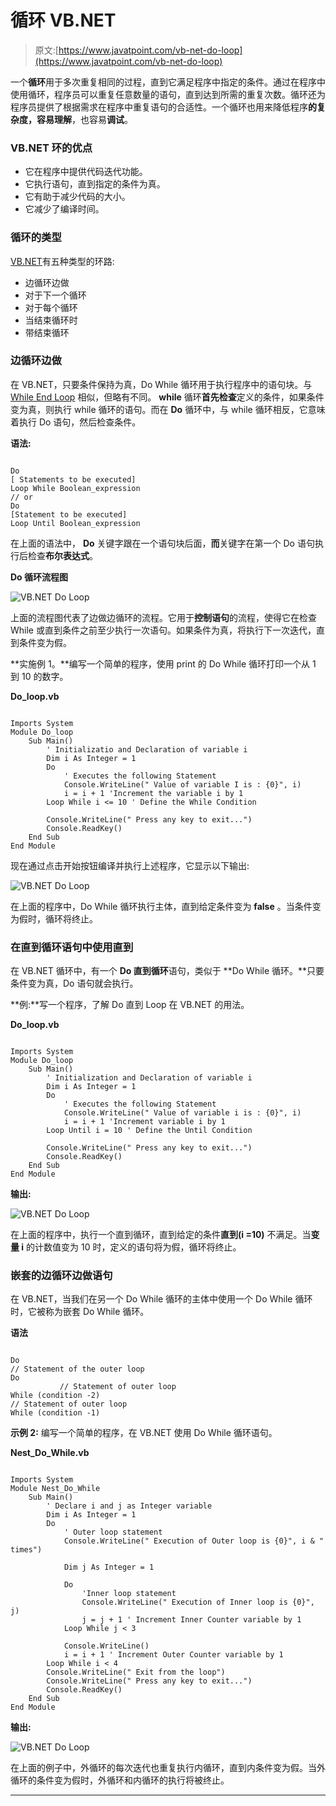# 循环 VB.NET

> 原文:[https://www.javatpoint.com/vb-net-do-loop](https://www.javatpoint.com/vb-net-do-loop)

一个**循环**用于多次重复相同的过程，直到它满足程序中指定的条件。通过在程序中使用循环，程序员可以重复任意数量的语句，直到达到所需的重复次数。循环还为程序员提供了根据需求在程序中重复语句的合适性。一个循环也用来降低程序**的复杂度，容易理解**，也容易**调试**。

### VB.NET 环的优点

*   它在程序中提供代码迭代功能。
*   它执行语句，直到指定的条件为真。
*   它有助于减少代码的大小。
*   它减少了编译时间。

### 循环的类型

[VB.NET](https://www.javatpoint.com/vb-net)有五种类型的环路:

*   边循环边做
*   对于下一个循环
*   对于每个循环
*   当结束循环时
*   带结束循环

### 边循环边做

在 VB.NET，只要条件保持为真，Do While 循环用于执行程序中的语句块。与 [While End Loop](vb-net-while-end-loop) 相似，但略有不同。 **while** 循环**首先检查**定义的条件，如果条件变为真，则执行 while 循环的语句。而在 **Do** 循环中，与 while 循环相反，它意味着执行 Do 语句，然后检查条件。

**语法:**

```

Do
[ Statements to be executed]
Loop While Boolean_expression
// or
Do 
[Statement to be executed]
Loop Until Boolean_expression

```

在上面的语法中， **Do** 关键字跟在一个语句块后面，**而**关键字在第一个 Do 语句执行后检查**布尔表达式**。

**Do 循环流程图**

![VB.NET Do Loop](../Images/06c13049e9e342fd074dcd08ffa72e31.png)

上面的流程图代表了边做边循环的流程。它用于**控制语句**的流程，使得它在检查 While 或直到条件之前至少执行一次语句。如果条件为真，将执行下一次迭代，直到条件变为假。

**实施例 1。**编写一个简单的程序，使用 print 的 Do While 循环打印一个从 1 到 10 的数字。

**Do_loop.vb**

```

Imports System
Module Do_loop
    Sub Main()
        ' Initializatio and Declaration of variable i
        Dim i As Integer = 1
        Do
            ' Executes the following Statement
            Console.WriteLine(" Value of variable I is : {0}", i)
            i = i + 1 'Increment the variable i by 1
        Loop While i <= 10 ' Define the While Condition

        Console.WriteLine(" Press any key to exit...")
        Console.ReadKey()
    End Sub
End Module

```

现在通过点击开始按钮编译并执行上述程序，它显示以下输出:

![VB.NET Do Loop](../Images/ce80946a59a0cd46b06c99f222a9a363.png)

在上面的程序中，Do While 循环执行主体，直到给定条件变为 **false** 。当条件变为假时，循环将终止。

### 在直到循环语句中使用直到

在 VB.NET 循环中，有一个 **Do 直到循环**语句，类似于 **Do While 循环。**只要条件变为真，Do 语句就会执行。

**例:**写一个程序，了解 Do 直到 Loop 在 VB.NET 的用法。

**Do_loop.vb**

```

Imports System
Module Do_loop
    Sub Main()
        ' Initialization and Declaration of variable i
        Dim i As Integer = 1
        Do
            ' Executes the following Statement
            Console.WriteLine(" Value of variable i is : {0}", i)
            i = i + 1 'Increment variable i by 1
        Loop Until i = 10 ' Define the Until Condition

        Console.WriteLine(" Press any key to exit...")
        Console.ReadKey()
    End Sub
End Module

```

**输出:**

![VB.NET Do Loop](../Images/ea1bee7e6db9fca0fc0e3cd4ba5976d6.png)

在上面的程序中，执行一个直到循环，直到给定的条件**直到(i =10)** 不满足。当**变量 i** 的计数值变为 10 时，定义的语句将为假，循环将终止。

### 嵌套的边循环边做语句

在 VB.NET，当我们在另一个 Do While 循环的主体中使用一个 Do While 循环时，它被称为嵌套 Do While 循环。

**语法**

```

Do
// Statement of the outer loop
Do
           // Statement of outer loop
While (condition -2)
// Statement of outer loop
While (condition -1)

```

**示例 2:** 编写一个简单的程序，在 VB.NET 使用 Do While 循环语句。

**Nest_Do_While.vb**

```

Imports System
Module Nest_Do_While
    Sub Main()
        ' Declare i and j as Integer variable
        Dim i As Integer = 1
        Do
            ' Outer loop statement
            Console.WriteLine(" Execution of Outer loop is {0}", i & " times")

            Dim j As Integer = 1

            Do
                'Inner loop statement
                Console.WriteLine(" Execution of Inner loop is {0}", j)
                j = j + 1 ' Increment Inner Counter variable by 1
            Loop While j < 3

            Console.WriteLine()
            i = i + 1 ' Increment Outer Counter variable by 1
        Loop While i < 4
        Console.WriteLine(" Exit from the loop")
        Console.WriteLine(" Press any key to exit...")
        Console.ReadKey()
    End Sub
End Module

```

**输出:**

![VB.NET Do Loop](../Images/799d2a8f303e8138b2f3cf62b26f8d31.png)

在上面的例子中，外循环的每次迭代也重复执行内循环，直到内条件变为假。当外循环的条件变为假时，外循环和内循环的执行将被终止。

* * *